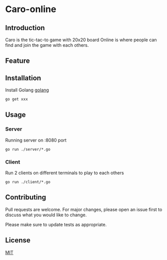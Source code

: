 # Caro-online
## Introduction

Caro is the tic-tac-to game with 20x20 board
Online is where people can find and join the game with each others.

## Feature


## Installation

Install Golang [golang](https://golang.org/doc/install)

```bash
go get xxx
```

## Usage

### Server

Running server on :8080 port
```bass
go run ./server/*.go
```

### Client

Run 2 clients on different terminals to play to each others
```bass
go run ./client/*.go
```

## Contributing
Pull requests are welcome. For major changes, please open an issue first to discuss what you would like to change.

Please make sure to update tests as appropriate.

## License
[MIT](https://choosealicense.com/licenses/mit/)
